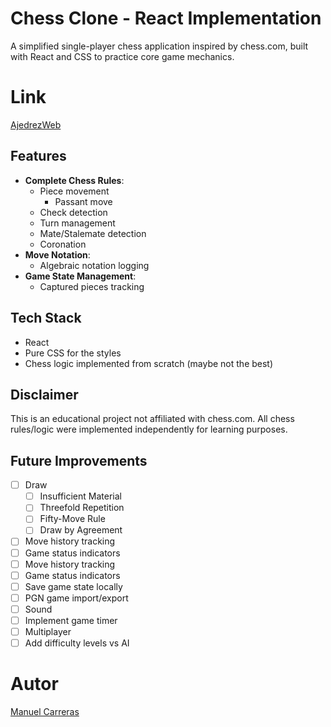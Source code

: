 # Chess Clone - React Implementation

A simplified single-player chess application inspired by chess.com, built with React and CSS to practice core game mechanics.

# Link

[AjedrezWeb](https://manugolem.github.io/AjedrezWeb/)

## Features

- **Complete Chess Rules**:
    - Piece movement
        - Passant move
    - Check detection
    - Turn management
    - Mate/Stalemate detection
    - Coronation
- **Move Notation**:
    - Algebraic notation logging
- **Game State Management**:
    - Captured pieces tracking

## Tech Stack

- React
- Pure CSS for the styles
- Chess logic implemented from scratch (maybe not the best)

## Disclaimer

This is an educational project not affiliated with chess.com. All chess rules/logic were implemented independently for learning purposes.

## Future Improvements

- [ ] Draw
    - [ ] Insufficient Material
    - [ ] Threefold Repetition
    - [ ] Fifty-Move Rule
    - [ ] Draw by Agreement
- [ ] Move history tracking
- [ ] Game status indicators
- [ ] Move history tracking
- [ ] Game status indicators
- [ ] Save game state locally
- [ ] PGN game import/export
- [ ] Sound
- [ ] Implement game timer
- [ ] Multiplayer
- [ ] Add difficulty levels vs AI

# Autor

[Manuel Carreras](https://manugolem.github.io/Portfolio/ "Portfolio")

